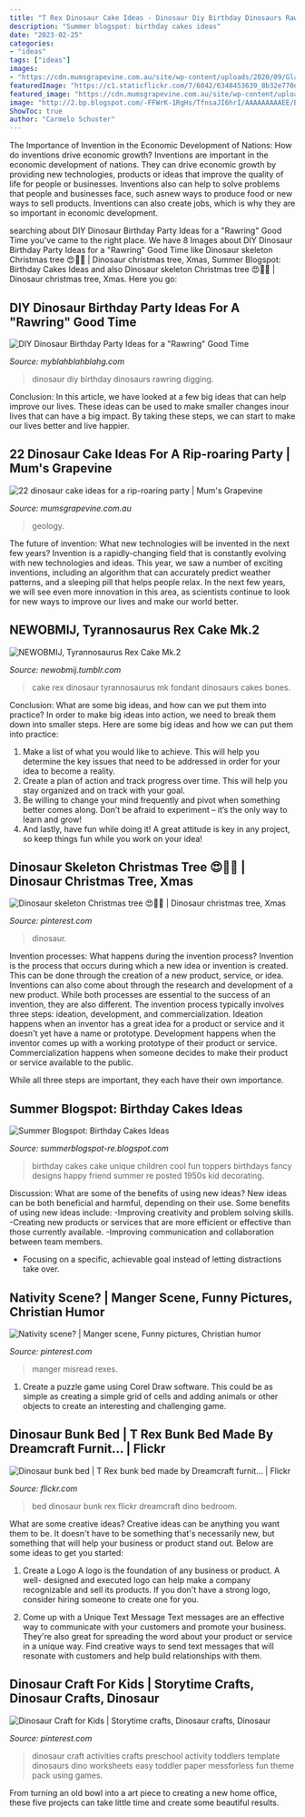 ```yaml
---
title: "T Rex Dinosaur Cake Ideas - Dinosaur Diy Birthday Dinosaurs Rawring Digging"
description: "Summer blogspot: birthday cakes ideas"
date: "2023-02-25"
categories:
- "ideas"
tags: ["ideas"]
images:
- "https://cdn.mumsgrapevine.com.au/site/wp-content/uploads/2020/09/Glam-rustic-dinosaur-cake.jpg"
featuredImage: "https://c1.staticflickr.com/7/6042/6348453639_8b32e770da_b.jpg"
featured_image: "https://cdn.mumsgrapevine.com.au/site/wp-content/uploads/2020/09/Glam-rustic-dinosaur-cake.jpg"
image: "http://2.bp.blogspot.com/-FFWrK-1RgHs/TfnsaJI6hrI/AAAAAAAAAEE/BlGTbJo-fD4/s1600/b.jpg"
ShowToc: true
author: "Carmelo Schuster"
---
```



The Importance of Invention in the Economic Development of Nations: How do inventions drive economic growth?
Inventions are important in the economic development of nations. They can drive economic growth by providing new technologies, products or ideas that improve the quality of life for people or businesses. Inventions also can help to solve problems that people and businesses face, such asnew ways to produce food or new ways to sell products. Inventions can also create jobs, which is why they are so important in economic development.

	

		
searching about DIY Dinosaur Birthday Party Ideas for a &quot;Rawring&quot; Good Time you've came to the right place. We have 8 Images about DIY Dinosaur Birthday Party Ideas for a &quot;Rawring&quot; Good Time like Dinosaur skeleton Christmas tree 😍🦖🎄 | Dinosaur christmas tree, Xmas, Summer Blogspot: Birthday Cakes Ideas and also Dinosaur skeleton Christmas tree 😍🦖🎄 | Dinosaur christmas tree, Xmas. Here you go:
		
    
## DIY Dinosaur Birthday Party Ideas For A &quot;Rawring&quot; Good Time

<img loading=lazy src="http://myblahblahblahg.com/wp-content/uploads/2018/03/cd72d0a755c8fee9fb1c4606d6528dc1-768x1024.jpg" onerror="this.onerror=null;this.src='https://tse1.mm.bing.net/th?id=OIP.crXLy1CP_-R2r23C1VKvmQHaJ4&amp;pid=15.1';" alt="DIY Dinosaur Birthday Party Ideas for a &quot;Rawring&quot; Good Time">

_Source: myblahblahblahg.com_

>dinosaur diy birthday dinosaurs rawring digging. 

	

Conclusion:
In this article, we have looked at a few big ideas that can help improve our lives. These ideas can be used to make smaller changes inour lives that can have a big impact. By taking these steps, we can start to make our lives better and live happier.

    
## 22 Dinosaur Cake Ideas For A Rip-roaring Party | Mum&#039;s Grapevine

<img loading=lazy src="https://cdn.mumsgrapevine.com.au/site/wp-content/uploads/2020/09/Glam-rustic-dinosaur-cake.jpg" onerror="this.onerror=null;this.src='https://tse1.mm.bing.net/th?id=OIP.R-u2gzc4EvQU1yz5HAexrAHaKx&amp;pid=15.1';" alt="22 dinosaur cake ideas for a rip-roaring party | Mum&#039;s Grapevine">

_Source: mumsgrapevine.com.au_

>geology. 

	

The future of invention: What new technologies will be invented in the next few years?
Invention is a rapidly-changing field that is constantly evolving with new technologies and ideas. This year, we saw a number of exciting inventions, including an algorithm that can accurately predict weather patterns, and a sleeping pill that helps people relax. In the next few years, we will see even more innovation in this area, as scientists continue to look for new ways to improve our lives and make our world better.

    
## NEWOBMIJ, Tyrannosaurus Rex Cake Mk.2

<img loading=lazy src="http://media.tumblr.com/tumblr_mbnh9hiciD1r2byuv.jpg" onerror="this.onerror=null;this.src='https://tse1.mm.bing.net/th?id=OIP.wS-GyuXmRrYF3L8qYHYSMQHaFf&amp;pid=15.1';" alt="NEWOBMIJ, Tyrannosaurus Rex Cake Mk.2">

_Source: newobmij.tumblr.com_

>cake rex dinosaur tyrannosaurus mk fondant dinosaurs cakes bones. 

	

Conclusion: What are some big ideas, and how can we put them into practice?
In order to make big ideas into action, we need to break them down into smaller steps. Here are some big ideas and how we can put them into practice:
1. Make a list of what you would like to achieve. This will help you determine the key issues that need to be addressed in order for your idea to become a reality.
2. Create a plan of action and track progress over time. This will help you stay organized and on track with your goal.
3. Be willing to change your mind frequently and pivot when something better comes along. Don’t be afraid to experiment – it’s the only way to learn and grow!
4. And lastly, have fun while doing it! A great attitude is key in any project, so keep things fun while you work on your idea!

    
## Dinosaur Skeleton Christmas Tree 😍🦖🎄 | Dinosaur Christmas Tree, Xmas

<img loading=lazy src="https://i.pinimg.com/originals/0f/b6/f0/0fb6f09349458e3592613a7bebeb36de.jpg" onerror="this.onerror=null;this.src='https://tse4.mm.bing.net/th?id=OIP.xnsGYZbAgBKCECedX8bD7AHaKq&amp;pid=15.1';" alt="Dinosaur skeleton Christmas tree 😍🦖🎄 | Dinosaur christmas tree, Xmas">

_Source: pinterest.com_

>dinosaur. 

	

Invention processes: What happens during the invention process?
Invention is the process that occurs during which a new idea or invention is created. This can be done through the creation of a new product, service, or idea. Inventions can also come about through the research and development of a new product. While both processes are essential to the success of an invention, they are also different. 
The invention process typically involves three steps: ideation, development, and commercialization. Ideation happens when an inventor has a great idea for a product or service and it doesn't yet have a name or prototype. Development happens when the inventor comes up with a working prototype of their product or service. Commercialization happens when someone decides to make their product or service available to the public. 

While all three steps are important, they each have their own importance.

    
## Summer Blogspot: Birthday Cakes Ideas

<img loading=lazy src="http://2.bp.blogspot.com/-FFWrK-1RgHs/TfnsaJI6hrI/AAAAAAAAAEE/BlGTbJo-fD4/s1600/b.jpg" onerror="this.onerror=null;this.src='https://tse3.mm.bing.net/th?id=OIP.cVLh4TZTbNTe4TN_Wd3KvQHaI5&amp;pid=15.1';" alt="Summer Blogspot: Birthday Cakes Ideas">

_Source: summerblogspot-re.blogspot.com_

>birthday cakes cake unique children cool fun toppers birthdays fancy designs happy friend summer re posted 1950s kid decorating. 

	

Discussion: What are some of the benefits of using new ideas?
New ideas can be both beneficial and harmful, depending on their use. Some benefits of using new ideas include: 
-Improving creativity and problem solving skills.
-Creating new products or services that are more efficient or effective than those currently available.
-Improving communication and collaboration between team members. 
- Focusing on a specific, achievable goal instead of letting distractions take over.

    
## Nativity Scene? | Manger Scene, Funny Pictures, Christian Humor

<img loading=lazy src="https://i.pinimg.com/736x/c8/2d/98/c82d9838a025e4c3fb36cd6dc0c9b72e.jpg" onerror="this.onerror=null;this.src='https://tse3.mm.bing.net/th?id=OIP.W848cLxuTXqIPOam_yCL8AHaHf&amp;pid=15.1';" alt="Nativity scene? | Manger scene, Funny pictures, Christian humor">

_Source: pinterest.com_

>manger misread rexes. 

	

1. Create a puzzle game using Corel Draw software. This could be as simple as creating a simple grid of cells and adding animals or other objects to create an interesting and challenging game. 

    
## Dinosaur Bunk Bed | T Rex Bunk Bed Made By Dreamcraft Furnit… | Flickr

<img loading=lazy src="https://c1.staticflickr.com/7/6042/6348453639_8b32e770da_b.jpg" onerror="this.onerror=null;this.src='https://tse2.mm.bing.net/th?id=OIP.5NiHgVdBnJ_dgT8YTDJ_owHaJ4&amp;pid=15.1';" alt="Dinosaur bunk bed | T Rex bunk bed made by Dreamcraft furnit… | Flickr">

_Source: flickr.com_

>bed dinosaur bunk rex flickr dreamcraft dino bedroom. 

	

What are some creative ideas?
Creative ideas can be anything you want them to be. It doesn't have to be something that's necessarily new, but something that will help your business or product stand out. Below are some ideas to get you started:
1. Create a Logo
A logo is the foundation of any business or product. A well- designed and executed logo can help make a company recognizable and sell its products. If you don't have a strong logo, consider hiring someone to create one for you.

2. Come up with a Unique Text Message
Text messages are an effective way to communicate with your customers and promote your business. They're also great for spreading the word about your product or service in a unique way. Find creative ways to send text messages that will resonate with customers and help build relationships with them.


    
## Dinosaur Craft For Kids | Storytime Crafts, Dinosaur Crafts, Dinosaur

<img loading=lazy src="https://i.pinimg.com/736x/56/e5/10/56e51011441312176db5d477b453ad18.jpg" onerror="this.onerror=null;this.src='https://tse1.mm.bing.net/th?id=OIP.Gc2S3d7oPPJG41bm92cKvQHaOy&amp;pid=15.1';" alt="Dinosaur Craft for Kids | Storytime crafts, Dinosaur crafts, Dinosaur">

_Source: pinterest.com_

>dinosaur craft activities crafts preschool activity toddlers template dinosaurs dino worksheets easy toddler paper messforless fun theme pack using games. 

	

From turning an old bowl into a art piece to creating a new home office, these five projects can take little time and create some beautiful results.

